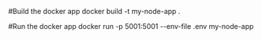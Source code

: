 #Build the docker app
docker build -t my-node-app .

#Run the docker app
docker run -p 5001:5001 --env-file .env my-node-app

